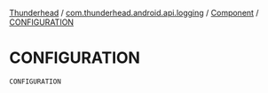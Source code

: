 [Thunderhead](../../index.md) / [com.thunderhead.android.api.logging](../index.md) / [Component](index.md) / [CONFIGURATION](./-c-o-n-f-i-g-u-r-a-t-i-o-n.md)

# CONFIGURATION

`CONFIGURATION`